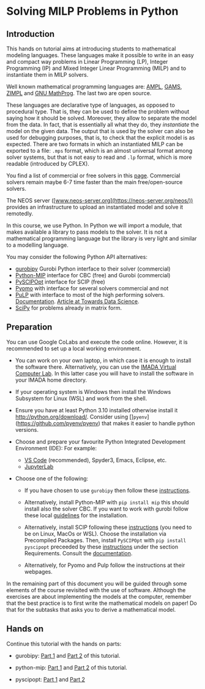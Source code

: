 
# Solving MILP Problems in Python

## Introduction

This hands on tutorial aims at introducing students to mathematical
modeling languages. These languages make it possible to write in an easy
and compact way problems in Linear Programming (LP), Integer Programming
(IP) and Mixed Integer Linear Programming (MILP) and to instantiate them
in MILP solvers.

Well known mathematical programming languages are:
[AMPL](http://www.ampl.com/), [GAMS](http://www.gams.com/),
[ZIMPL](http://zimpl.zib.de/) and
[GNU MathProg](http://www.gnu.org/software/glpk/). The last two are open
source.

These languages are declarative type of languages, as opposed to
procedural type. That is, they can be used to define the problem without
saying how it should be solved. Moreover, they allow to separate the
model from the data. In fact, that is essentially all what they do, they
*instantiate* the model on the given data. The output that is used by
the solver can also be used for debugging purposes, that is, to check
that the explicit model is as expected. There are two formats in which
an instantiated MILP can be exported to a file: `.mps` format, which is
an almost universal format among solver systems, but that is not easy to
read and `.lp` format, which is more readable (introduced by CPLEX).

You find a list of commercial or free solvers in this
[page](https://imada.sdu.dk/u/march/Blog/optimization/software/2023/02/12/optsoft.html). Commercial
solvers remain maybe 6-7 time faster than the main free/open-source
solvers.

The NEOS server ([www.neos-server.org](https://neos-server.org/neos/)) provides an
infrastructure to upload an instantiated model and solve it remotedly.

In this course, we use Python. In Python we will import a module, that
makes available a library to pass models to the solver. It is not a
mathematical programming language but the library is very light and
similar to a modelling language.

You may consider the following Python API alternatives:

- [gurobipy](https://support.gurobi.com)
  Gurobi Python interface to their solver (commercial)
- [Python-MIP](https://github.com/coin-or/python-mip) interface for CBC (free) and Gurobi (commercial)
- [PySCIPOpt](https://github.com/scipopt/PySCIPOpt) interface for SCIP (free)
- [Pyomo](https://pyomo.org) with interface for several solvers commercial and not
- [PuLP](https://github.com/coin-or/pulp) with interface to most of the
   high performing solvers.
   [Documentation](https://coin-or.github.io/pulp/). [Article at Towards Data Science](https://towardsdatascience.com/basic-linear-programming-in-python-with-pulp-d398d144802b).
- [SciPy](https://docs.scipy.org/doc/scipy/reference/generated/scipy.optimize.linprog.html)
  for problems already in matrix form.

## Preparation

You can use Google CoLabs and execute the code online. However, it is
recommended to set up a local working environment.

- You can work on your own laptop, in which case it is enough to install the
software there. Alternatively, you can use the [IMADA Virtual Computer
Lab](https://imada.sdu.dk/u/jlandersen/imada/it/complab.html#imada-comp-lab). In
this latter case you will have to install the software in your IMADA home
directory.

- If your operating system is Windows then install the Windows Subsystem for Linux
  (WSL) and work from the shell.

- Ensure you have at least Python 3.10 installed otherwise install it
<http://python.org/download/>. Consider using
[]`pyenv`](https://github.com/pyenv/pyenv) that makes it easier to handle python
versions. 
   
- Choose and prepare your favourite Python Integrated Development Environment (IDE): For example:
  - [VS Code](https://code.visualstudio.com/docs/python/python-tutorial) (recommended), Spyder3, Emacs, Eclipse, etc. 
  - [JupyterLab](https://blog.jupyter.org/jupyterlab-is-ready-for-users-5a6f039b8906)
    <!-- If you are on Windows you may consider [PyScripter IDE](http://www.gurobi.com/documentation/current/quickstart_windows/installing_a_python_ide.html).-->

- Choose one of the following:

  - If you have chosen to use `gurobipy` then follow these [instructions](./03-gurobi.md).

  - Alternatively, install Python-MIP with `pip install mip` this should install also
    the solver CBC. If you want to work with gurobi follow these local
    [guidelines](../gurobi.html) for the installation.

  - Alternatively, install SCIP following these
    [instructions](https://github.com/scipopt/PySCIPOpt/blob/master/INSTALL.md) (you need
    to be on Linux, MacOs or WSL). Choose the installation via Precompiled
    Packages.  Then, install `PySCIPOpt` with `pip install pyscipopt`
    preceeded by these
    [instructions](https://www.scipopt.org/index.php#download) under the
    section Requirements. Consult the
    [documentation](https://scipopt.github.io/PySCIPOpt/docs/html/).

  - Alternatively, for Pyomo and Pulp follow the instructions at their webpages.


In the remaining part of this document you will be guided through some
elements of the course revisited with the use of software. Although the
exercises are about implementing the models at the computer, remember
that the best practice is to first write the mathematical models on
paper! Do that for the subtasks that asks you to derive a mathematical
model.


## Hands on

Continue this tutorial with the hands on parts:

- gurobipy: [Part 1](./labs/lab_gurobi_1.ipynb) and  [Part 2](./labs/lab_gurobi_2.ipynb) of this tutorial.

- python-mip:  [Part 1](./labs/lab_mip_1.ipynb) and [Part 2](./labs/lab_mip_2.ipynb)
  of this tutorial.

- pyscipopt: [Part 1](./labs/lab_scip_1.ipynb) and [Part 2](./labs/lab_scip_2.ipynb)
